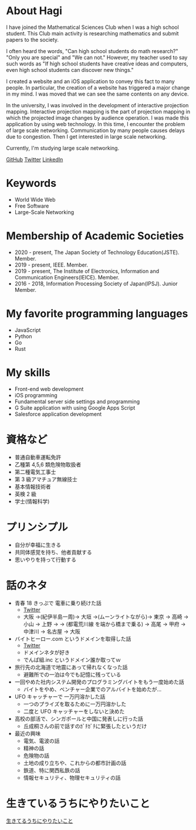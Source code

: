 # About Hagi

I have joined the Mathematical Sciences Club when I was a high school student. This Club main activity is researching mathematics and submit papers to the society.

I often heard the words, "Can high school students do math research?" "Only you are special" and "We can not." However, my teacher used to say such words as "If high school students have creative ideas and computers, even high school students can discover new things."

I created a website and an iOS application to convey this fact to many people. In particular, the creation of a website has triggered a major change in my mind. I was moved that we can see the same contents on any device.

In the university, I was involved in the development of interactive projection mapping. Interactive projection mapping is the part of projection mapping in which the projected image changes by audience operation. I was made this application by using web technology. In this time, I encounter the problem of large scale networking. Communication by many people causes delays due to congestion. Then I get interested in large scale networking.

Currently, I'm studying large scale networking.

[GitHub](https://github.com/iPolyomino)
[Twitter](https://twitter.com/iPolyomino)
[LinkedIn](https://www.linkedin.com/in/joe-hagikura/)

# Keywords

- World Wide Web
- Free Software
- Large-Scale Networking

# Membership of Academic Societies

- 2020 - present, The Japan Society of Technology Education(JSTE). Member.
- 2019 - present, IEEE. Member.
- 2019 - present, The Institute of Electronics, Information and Communication Engineers(IEICE). Member.
- 2016 - 2018, Information Processing Society of Japan(IPSJ). Junior Member.

# My favorite programming languages

- JavaScript
- Python
- Go
- Rust

# My skills

- Front-end web development
- iOS programming
- Fundamental server side settings and programming
- G Suite application with using Google Apps Script
- Salesforce application development

# 資格など

- 普通自動車運転免許
- 乙種第 4,5,6 類危険物取扱者
- 第二種電気工事士
- 第 3 級アマチュア無線技士
- 基本情報技術者
- 英検 2 級
- 学士(情報科学)

# プリンシプル

- 自分が幸福に生きる
- 共同体感覚を持ち、他者貢献する
- 思いやりを持って行動する

# 話のネタ

- 青春 18 きっぷで 電車に乗り続けた話
  - [Twitter](https://twitter.com/i/events/893430354580656128)
  - 大阪 →(紀伊半島一周)→ 大垣 →(ムーンライトながら)→ 東京 → 高崎 → 小山 → 上野 →
    → (都電荒川線 を端から橋まで乗る) → 高尾 → 甲府 → 中津川 → 名古屋 → 大阪
- バイトヒーロー.com というドメインを取得した話
  - [Twitter](https://twitter.com/iPolyomino/status/1265356177942048768)
  - ドメインネタが好き
  - でんぱ組.inc というドメイン誰か取ってｗ
- 旅行先の北海道で地震にあって帰れなくなった話
  - 避難所での一泊は今でも記憶に残っている
- 一回やめた社内システム開発のプログラミングバイトをもう一度始めた話
  - バイトをやめ、ベンチャー企業でのアルバイトを始めたが…
- UFO キャッチャーで 一万円溶かした話
  - 一つのプライズを取るために一万円溶かした
  - 二度と UFO キャッチャーをしないと決めた
- 高校の部活で、シンガポールと中国に発表しに行った話
  - 丘成桐さんの前で話すのｶﾞﾁｶﾞﾁに緊張したというだけ
- 最近の興味
  - 電気、電波の話
  - 精神の話
  - 危険物の話
  - 土地の成り立ちや、これからの都市計画の話
  - 鉄道、特に関西私鉄の話
  - 情報セキュリティ、物理セキュリティの話

# 生きているうちにやりたいこと

[生きてるうちにやりたいこと](https://esa-pages.io/p/sharing/8325/posts/358/6d1ec3375daaf572599f.html)
